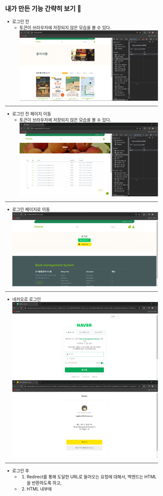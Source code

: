 ## 내가 만든 기능 간략히 보기 👀
* 로그인 전
    * 토큰이 브라우저에 저장되지 않은 모습을 볼 수 있다.
![로그인 전](/img/num1.png)
<hr>

* 로그인 전 페이지 이동
    * 토큰이 브라우저에 저장되지 않은 모습을 볼 수 있다.
![로그인 전 페이지 이동](/img/num6.png)
<hr>

* 로그인 페이지로 이동
  ![로그인 페이지](/img/num2.png)
<hr>

* 네카오로 로그인
![로그인](/img/num3.png)
![로그인](/img/num4.png)
<hr>

* 로그인 후
    * 1. Redirect를 통해 도달한 URL로 들어오는 요청에 대해서, 백엔드는 HTML을 반환하도록 하고,
    * 2. HTML 내부에 <script> 요소를 통해서 Javascript 코드를 이용해 URL의 토큰을 브라우저(세션 스토리지)에 저장 하기
![로그인 후](/img/num5.png)
<hr>

* API 요청에 대한 로그인 전, 후 비교
    * 1. 브라우저(세션 스토리지)에 저장된 토큰 정보를 회수해서 서버에 함께 보내야, 
    * 2. 브라우저의 사용자가 정상적으로 인증된 사용자임을 판단할 수 있다.
    * 로그인 후에는 페이지 이동시, 토큰이 브라우저에 토큰이 들어가 있는것을 볼 수 있다.
![로그인 후 페이지 이동](/img/num7.png)
<hr>

* 제목을 기준으로 게시글 검색하기
    * ```java
        List<Notice> notices = noticeRepository.findByTitleContaining(keyword);
      ```  
![게시글](/img/num9.png)
<hr>

* 제목을 기준으로 게시글 검색 완료
![게시글](/img/num10.png)
<hr>
